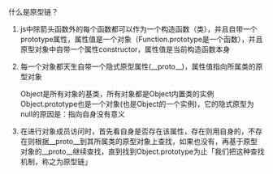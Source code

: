 什么是原型链？

1. js中除箭头函数外的每个函数都可以作为一个构造函数（类），并且自带一个prototype属性，属性值是一个对象（Function.prototype是一个函数），并且原型对象中自带一个属性constructor，属性值是当前构造函数本身

2. 每一个对象都天生自带一个隐式原型属性(\_\_proto\_\_)，属性值指向所属类的原型对象

   Object是所有对象的基类，所有对象都是Object内置类的实例Object.prototype也是一个对象(也是Object的一个实例)，它的隐式原型为null的原因是：指向自身没有意义

3. 在进行对象成员访问时，首先看自身是否存在该属性，存在则用自身的，不存在则根据\_\_proto\__到其所属类的原型对象上查找，如果也没有，再基于原型对象的\_\_proto\_\_继续查找，直到找到Object.prototype为止「我们把这种查找机制，称之为原型链」

